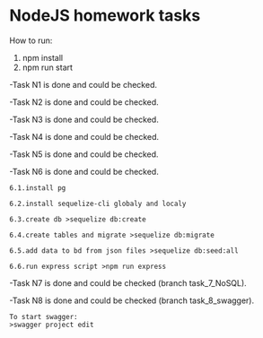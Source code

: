 # NodeJS homework tasks

How to run:

1. npm install
1. npm run start

-Task N1 is done and could be checked.

-Task N2 is done and could be checked.

-Task N3 is done and could be checked.

-Task N4 is done and could be checked.

-Task N5 is done and could be checked.

-Task N6 is done and could be checked.

    6.1.install pg

    6.2.install sequelize-cli globaly and localy

    6.3.create db >sequelize db:create

    6.4.create tables and migrate >sequelize db:migrate

    6.5.add data to bd from json files >sequelize db:seed:all

    6.6.run express script >npm run express

-Task N7 is done and could be checked (branch task_7_NoSQL).

-Task N8 is done and could be checked (branch task_8_swagger).

    To start swagger:
    >swagger project edit